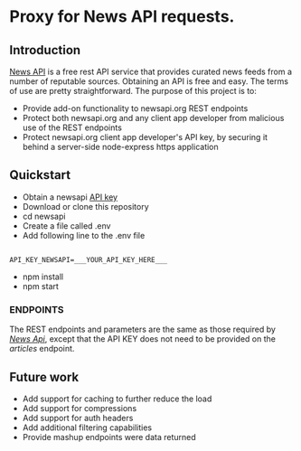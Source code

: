 # Proxy for News API requests.  
## Introduction
[News API](https://newsapi.org) is a free rest API service that provides curated news feeds from a number of reputable sources.  Obtaining an API is free and easy.  The terms of use are pretty straightforward.  The purpose of this project is to:
* Provide add-on functionality to newsapi.org REST endpoints
* Protect both newsapi.org and any client app developer from malicious use of the REST endpoints
* Protect newsapi.org client app developer's API key, by securing it behind a server-side node-express https application

## Quickstart
* Obtain a newsapi [API key](https://newsapi.org/register)
* Download or clone this repository
* cd newsapi
* Create a file called .env
* Add following line to the .env file
```

API_KEY_NEWSAPI=___YOUR_API_KEY_HERE___

```
* npm install
* npm start

### ENDPOINTS
The REST endpoints and parameters are the same as those required by *[News Api](https://newsapi.org/#documentation)*, except that the API KEY does not need to be provided on the *articles* endpoint.  

## Future work
* Add support for caching to further reduce the load
* Add support for compressions
* Add support for auth headers
* Add additional filtering capabilities
* Provide mashup endpoints were data returned
